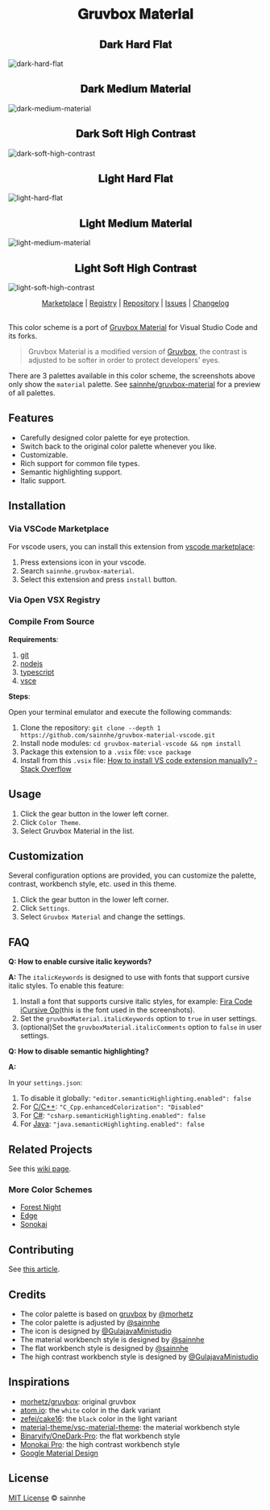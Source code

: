 <h1 align="center">
𝐆𝐫𝐮𝐯𝐛𝐨𝐱 𝐌𝐚𝐭𝐞𝐫𝐢𝐚𝐥
</h1>

<h2 align="center">
𝐃𝐚𝐫𝐤 𝐇𝐚𝐫𝐝 𝐅𝐥𝐚𝐭
</h2>

![dark-hard-flat](https://gitlab.com/sainnhe/img/-/raw/master/gm-vsc-dark-hard-flat.png)

<h2 align="center">
𝐃𝐚𝐫𝐤 𝐌𝐞𝐝𝐢𝐮𝐦 𝐌𝐚𝐭𝐞𝐫𝐢𝐚𝐥
</h2>

![dark-medium-material](https://gitlab.com/sainnhe/img/-/raw/master/gm-vsc-dark-medium-material.png)

<h2 align="center">
𝐃𝐚𝐫𝐤 𝐒𝐨𝐟𝐭 𝐇𝐢𝐠𝐡 𝐂𝐨𝐧𝐭𝐫𝐚𝐬𝐭
</h2>

![dark-soft-high-contrast](https://gitlab.com/sainnhe/img/-/raw/master/gm-vsc-dark-soft-high-contrast.png)

<h2 align="center">
𝐋𝐢𝐠𝐡𝐭 𝐇𝐚𝐫𝐝 𝐅𝐥𝐚𝐭
</h2>

![light-hard-flat](https://gitlab.com/sainnhe/img/-/raw/master/gm-vsc-light-hard-flat.png)

<h2 align="center">
𝐋𝐢𝐠𝐡𝐭 𝐌𝐞𝐝𝐢𝐮𝐦 𝐌𝐚𝐭𝐞𝐫𝐢𝐚𝐥
</h2>

![light-medium-material](https://gitlab.com/sainnhe/img/-/raw/master/gm-vsc-light-medium-material.png)

<h2 align="center">
𝐋𝐢𝐠𝐡𝐭 𝐒𝐨𝐟𝐭 𝐇𝐢𝐠𝐡 𝐂𝐨𝐧𝐭𝐫𝐚𝐬𝐭
</h2>

![light-soft-high-contrast](https://gitlab.com/sainnhe/img/-/raw/master/gm-vsc-light-soft-high-contrast.png)

<p align="center">
  <a href="https://marketplace.visualstudio.com/items?itemName=sainnhe.gruvbox-material">Marketplace</a> |
  <a href="https://open-vsx.org/extension/sainnhe/gruvbox-material">Registry</a> |
  <a href="https://github.com/sainnhe/gruvbox-material-vscode">Repository</a> |
  <a href="https://github.com/sainnhe/gruvbox-material-vscode/issues">Issues</a> |
  <a href="https://github.com/sainnhe/gruvbox-material-vscode/blob/master/CHANGELOG.md">Changelog</a>
  <br><br>
</p>

This color scheme is a port of [Gruvbox Material](https://github.com/sainnhe/gruvbox-material) for Visual Studio Code and its forks.

> Gruvbox Material is a modified version of [Gruvbox](https://github.com/morhetz/gruvbox), the contrast is adjusted to be softer in order to protect developers' eyes.

There are 3 palettes available in this color scheme, the screenshots above only show the `material` palette. See [sainnhe/gruvbox-material](https://github.com/sainnhe/gruvbox-material) for a preview of all palettes.

## Features

- Carefully designed color palette for eye protection.
- Switch back to the original color palette whenever you like.
- Customizable.
- Rich support for common file types.
- Semantic highlighting support.
- Italic support.

## Installation

### Via VSCode Marketplace

For vscode users, you can install this extension from [vscode marketplace](https://marketplace.visualstudio.com/items?itemName=sainnhe.gruvbox-material):

1. Press extensions icon in your vscode.
2. Search `sainnhe.gruvbox-material`.
3. Select this extension and press `install` button.

### Via Open VSX Registry

### Compile From Source

**Requirements**:

1. [git](git-scm.com/)
2. [nodejs](https://nodejs.org/en/download/)
3. [typescript](https://www.typescriptlang.org/index.html#download-links)
4. [vsce](https://www.npmjs.com/package/vsce)

**Steps**:

Open your terminal emulator and execute the following commands:

1. Clone the repository: `git clone --depth 1 https://github.com/sainnhe/gruvbox-material-vscode.git`
2. Install node modules: `cd gruvbox-material-vscode && npm install`
3. Package this extension to a `.vsix` file: `vsce package`
4. Install from this `.vsix` file: [How to install VS code extension manually? - Stack Overflow](https://stackoverflow.com/questions/37071388/how-can-i-install-visual-studio-code-extensions-offline)

## Usage

1. Click the gear button in the lower left corner.
2. Click `Color Theme`.
3. Select Gruvbox Material in the list.

## Customization

Several configuration options are provided, you can customize the palette, contrast, workbench style, etc. used in this theme.

1. Click the gear button in the lower left corner.
2. Click `Settings`.
3. Select `Gruvbox Material` and change the settings.

## FAQ

**Q: How to enable cursive italic keywords?**

**A:** The `italicKeywords` is designed to use with fonts that support cursive italic styles. To enable this feature:

1. Install a font that supports cursive italic styles, for example: [Fira Code iCursive Op](https://github.com/sainnhe/icursive-nerd-font)(this is the font used in the screenshots).
2. Set the `gruvboxMaterial.italicKeywords` option to `true` in user settings.
3. (optional)Set the `gruvboxMaterial.italicComments` option to `false` in user settings.

**Q: How to disable semantic highlighting?**

**A:**

In your `settings.json`:

1. To disable it globally: `"editor.semanticHighlighting.enabled": false`
2. For [C/C++](https://marketplace.visualstudio.com/items?itemName=ms-vscode.cpptools): `"C_Cpp.enhancedColorization": "Disabled"`
3. For [C#](https://marketplace.visualstudio.com/items?itemName=ms-dotnettools.csharp): `"csharp.semanticHighlighting.enabled": false`
4. For [Java](https://marketplace.visualstudio.com/items?itemName=redhat.java): `"java.semanticHighlighting.enabled": false`

## Related Projects

See this [wiki page](https://github.com/sainnhe/gruvbox-material/wiki/Related-Projects).

### More Color Schemes

- [Forest Night](https://marketplace.visualstudio.com/items?itemName=sainnhe.forest-night)
- [Edge](https://marketplace.visualstudio.com/items?itemName=sainnhe.edge)
- [Sonokai](https://marketplace.visualstudio.com/items?itemName=sainnhe.sonokai)

## Contributing

See [this article](https://www.sainnhe.dev/post/gruvbox-material-vscode-contrib/).

## Credits

- The color palette is based on [gruvbox](https://github.com/morhetz/gruvbox) by [@morhetz](https://github.com/morhetz)
- The color palette is adjusted by [@sainnhe](https://github.com/sainnhe)
- The icon is designed by [@GulajavaMinistudio](https://github.com/GulajavaMinistudio)
- The material workbench style is designed by [@sainnhe](https://github.com/sainnhe)
- The flat workbench style is designed by [@sainnhe](https://github.com/sainnhe)
- The high contrast workbench style is designed by [@GulajavaMinistudio](https://github.com/GulajavaMinistudio)

## Inspirations

- [morhetz/gruvbox](https://github.com/morhetz/gruvbox): original gruvbox
- [atom.io](https://atom.io): the `white` color in the dark variant
- [zefei/cake16](https://github.com/zefei/cake16): the `black` color in the light variant
- [material-theme/vsc-material-theme](https://github.com/material-theme/vsc-material-theme): the material workbench style
- [Binaryify/OneDark-Pro](https://github.com/Binaryify/OneDark-Pro): the flat workbench style
- [Monokai Pro](https://monokai.pro/vscode): the high contrast workbench style
- [Google Material Design](https://www.material.io)

## License

[MIT License](https://github.com/sainnhe/gruvbox-material-vscode/blob/master/LICENSE) © sainnhe
